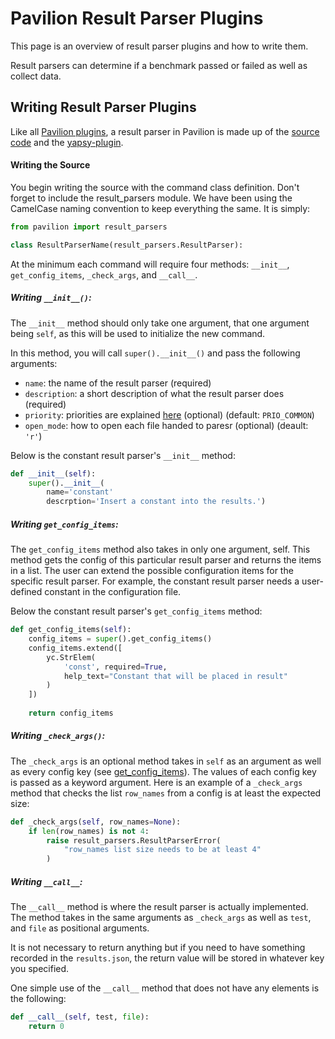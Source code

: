 # Pavilion Result Parser Plugins

This page is an overview of result parser plugins and how to write them.

Result parsers can determine if a benchmark passed or failed as well as collect
data. 

## Writing Result Parser Plugins

Like all [Pavilion plugins](basics.md), a result parser in Pavilion is made up of 
the [source code](#writing-the-source) and 
the [yapsy-plugin](basics.md#plugin_nameyapsy-plugin).

#### Writing the Source

You begin writing the source with the command class definition.
Don't forget to include the result_parsers module. We have been 
using the CamelCase naming convention to 
keep everything the same. It is simply:
```python
from pavilion import result_parsers

class ResultParserName(result_parsers.ResultParser):
```

At the minimum each command will require four methods: 
`__init__`, `get_config_items`, `_check_args`, and `__call__`. 

##### Writing `__init__()`:
The `__init__` method should only take one argument, that one argument being 
`self`, as this will be used to initialize the new command. 

In this method, you will call `super().__init__()` and
pass the following arguments: 

* `name`: the name of the result parser (required)
* `description`: a short description of what the result parser does (required)
* `priority`: priorities are explained [here](basics.md#plugin-priorities) 
(optional) (default: `PRIO_COMMON`)
* `open_mode`: how to open each file handed to paresr (optional) (deault: `'r'`)

Below is the constant result parser's `__init__` method:
```python
def __init__(self):
    super().__init__(
        name='constant'
        descrption='Insert a constant into the results.')
```

##### Writing `get_config_items`:

The `get_config_items` method also takes in only one argument, self. 
This method gets the config of this particular result parser and returns 
the items in a list. The user can extend the possible configuration items for 
the specific result parser. For example, the constant result parser needs 
a user-defined constant in the configuration file. 

Below the constant result parser's `get_config_items` method:
```python
def get_config_items(self):
    config_items = super().get_config_items()
    config_items.extend([
        yc.StrElem(
            'const', required=True,
            help_text="Constant that will be placed in result"
        )
    ])
    
    return config_items
```

##### Writing `_check_args()`:

The `_check_args` is an optional method takes in `self` as an argument as well 
as every config key (see [get_config_items](#get_config_items)). The values 
of each config key is passed as a keyword argument. Here is an
example of a `_check_args` method that checks the list `row_names` from a config
 is at least the expected size:

```python
def _check_args(self, row_names=None):
    if len(row_names) is not 4:
        raise result_parsers.ResultParserError(
            "row_names list size needs to be at least 4"
        )
```

##### Writing `__call__`:

The `__call__` method is where the result parser is actually implemented. 
The method takes in the same arguments as `_check_args` 
as well as `test`, and `file` as positional arguments.

It is not necessary to return anything but if you need to have something 
recorded in the `results.json`, the return value will be stored in 
whatever key you specified.

One simple use of the `__call__` method that does not 
have any elements is the following:
```python
def __call__(self, test, file):
    return 0
```

